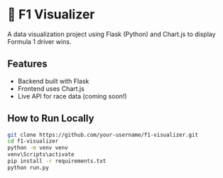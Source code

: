 # 🏁 F1 Visualizer

A data visualization project using Flask (Python) and Chart.js to display Formula 1 driver wins.

## Features
- Backend built with Flask
- Frontend uses Chart.js
- Live API for race data (coming soon!)

## How to Run Locally
```bash
git clone https://github.com/your-username/f1-visualizer.git
cd f1-visualizer
python -m venv venv
venv\Scripts\activate
pip install -r requirements.txt
python run.py